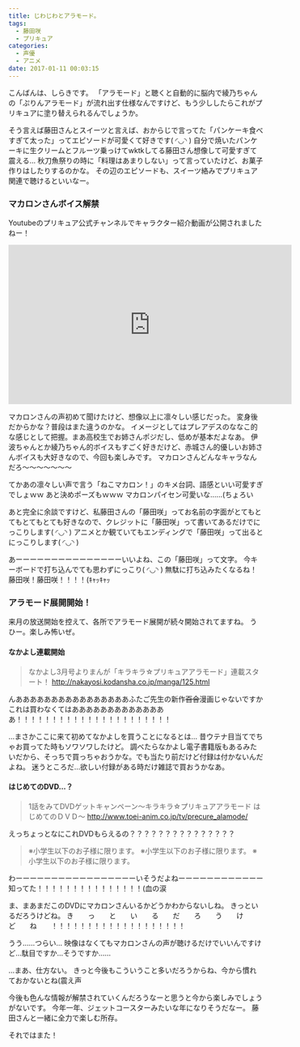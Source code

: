 ```yaml
---
title: じわじわとアラモード。
tags:
  - 藤田咲
  - プリキュア
categories:
  - 声優
  - アニメ
date: 2017-01-11 00:03:15
---
```


こんばんは、しらきです。
「アラモード」と聴くと自動的に脳内で綾乃ちゃんの「ぷりんアラモード」が流れ出す仕様なんですけど、もう少ししたらこれがプリキュアに塗り替えられるんでしょうか。
<!-- more -->
そう言えば藤田さんとスイーツと言えば、おからじで言ってた「パンケーキ食べすぎて太った」ってエピソードが可愛くて好きです( ◜◡◝ )
自分で焼いたパンケーキに生クリームとフルーツ乗っけてwktkしてる藤田さん想像して可愛すぎて震える…
秋刀魚祭りの時に「料理はあまりしない」って言っていたけど、お菓子作りはしたりするのかな。
その辺のエピソードも、スイーツ絡みでプリキュア関連で聴けるといいなー。

### マカロンさんボイス解禁

Youtubeのプリキュア公式チャンネルでキャラクター紹介動画が公開されましたねー！

<iframe width="560" height="315" src="https://www.youtube.com/embed/toVtRvsbAy8" frameborder="0" allowfullscreen></iframe>

マカロンさんの声初めて聞けたけど、想像以上に凛々しい感じだった。
変身後だからかな？普段はまた違うのかな。
イメージとしてはプレアデスのななこ的な感じとして把握。まあ高校生でお姉さんポジだし、低めが基本だよなあ。
伊波ちゃんとか綾乃ちゃん的ボイスもすごく好きだけど、赤城さん的優しいお姉さんボイスも大好きなので、今回も楽しみです。
マカロンさんどんなキャラなんだろ～～～～～～～

てかあの凛々しい声で言う「ねこマカロン！」のキメ台詞、語感といい可愛すぎでしょｗｗ
あと決めポーズもｗｗｗ
マカロンパイセン可愛いな……(ちょろい

あと完全に余談ですけど、私藤田さんの「藤田咲」ってお名前の字面がとてもとてもとてもとても好きなので、クレジットに「藤田咲」って書いてあるだけでにっこりします( ◜◡◝ )
アニメとか観ていてもエンディングで「藤田咲」って出るとにっこりします( ◜◡◝ )

あーーーーーーーーーーーーーーーいいよね、この「藤田咲」って文字。
今キーボードで打ち込んでても思わずにっこり( ◜◡◝ )
無駄に打ち込みたくなるね！藤田咲！藤田咲！！！！(ｷｬｯｷｬｯ

### アラモード展開開始！

来月の放送開始を控えて、各所でアラモード展開が続々開始されてますね。
うひー。楽しみ怖いぜ。

#### なかよし連載開始

> なかよし3月号よりまんが「キラキラ☆プリキュアアラモード」連載スタート！
> http://nakayosi.kodansha.co.jp/manga/125.html

んああああああああああああああああふたご先生の新作~~百合~~漫画じゃないですかこれは買わなくてはああああああああああああああ！！！！！！！！！！！！！！！！！！！！！！

…まさかここに来て初めてなかよしを買うことになるとは…
昔ウテナ目当てでちゃお買ってた時もソワソワしたけど。
調べたらなかよし電子書籍版もあるみたいだから、そっちで買っちゃおうかな。でも当たり前だけど付録は付かないんだよね。
迷うところだ…欲しい付録がある時だけ雑誌で買おうかなあ。

#### はじめてのDVD…？

> 1話をみてDVDゲットキャンペーン～キラキラ☆プリキュアアラモード はじめてのＤＶＤ～
> http://www.toei-anim.co.jp/tv/precure_alamode/

えっちょっとなにこれDVDもらえるの？？？？？？？？？？？？？？？

> ※小学生以下のお子様に限ります。
> ※小学生以下のお子様に限ります。
> ※小学生以下のお子様に限ります。

わーーーーーーーーーーーーーーーーーいそうだよねーーーーーーーーーーーー知ってた！！！！！！！！！！！！！！！(血の涙

ま、まあまだこのDVDにマカロンさんいるかどうかわからないしね。
きっといるだろうけどね。
き　　っ　　と　　い　　る　　だ　　ろ　　う　　け　　ど　　ね　　！！！！！！！！！！！！！！！！！！！

うう……つらい…
映像はなくてもマカロンさんの声が聴けるだけでいいんですけど…駄目ですか…そうですか……

…まあ、仕方ない。
きっと今後もこういうこと多いだろうからね、今から慣れておかないとね(震え声

今後も色んな情報が解禁されていくんだろうなーと思うと今から楽しみでしょうがないです。
今年一年、ジェットコースターみたいな年になりそうだなー。
藤田さんと一緒に全力で楽しむ所存。

それではまた！
